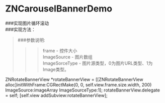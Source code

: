 # ZNCarouselBannerDemo

###实现图片循环滚动</br>
###实现方法：</br>
>###参数说明: </br>
>>>frame - 控件大小</br>
>>>ImageSource - 图片数组</br>
>>>ImageSorceType - 图片源类型，0为图片URL类型、1为Image类型。</br>

ZNRotateBannerView *rotateBannerView = [[ZNRotateBannerView alloc]initWithFrame:CGRectMake(0, 0, self.view.frame.size.width, 200) ImageSource:imageArray ImageSourceType:1];
rotateBannerView.delegate = self;
[self.view addSubview:rotateBannerView];
